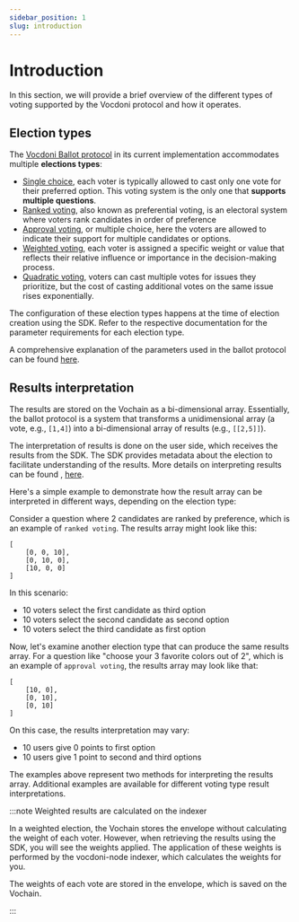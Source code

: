 ```yaml
---
sidebar_position: 1
slug: introduction
---
```


# Introduction

In this section, we will provide a brief overview of the different types of voting supported by the Vocdoni protocol and 
how it operates.

## Election types

The [Vocdoni Ballot protocol](/protocol/ballot) in its current implementation accommodates multiple **elections types**:

- [Single choice](single-choice), each voter is typically allowed to cast only one vote for their preferred option. This
voting system is the only one that **supports multiple questions**. 
- [Ranked voting](ranked), also known as preferential voting, is an electoral system where voters rank candidates in order of preference
- [Approval voting](approval), or multiple choice, here the voters are allowed to indicate their support for multiple 
candidates or options.
- [Weighted voting](weighted), each voter is assigned a specific weight or value that reflects their relative influence or 
importance in the decision-making process.
- [Quadratic voting](quadratic), voters can cast multiple votes for issues they prioritize, but the cost of casting 
additional votes on the same issue rises exponentially.

The configuration of these election types happens at the time of election creation using the SDK. Refer to the respective 
documentation for the parameter requirements for each election type.

A comprehensive explanation of the parameters used in the ballot protocol can be found [here](/protocol/ballot).

## Results interpretation

The results are stored on the Vochain as a bi-dimensional array. Essentially, the ballot protocol is a system that 
transforms a unidimensional array (a vote, e.g., `[1,4]`) into a bi-dimensional array of results (e.g., `[[2,5]]`).

The interpretation of results is done on the user side, which receives the results from the SDK. The SDK provides 
metadata about the election to facilitate understanding of the results. More details on interpreting results can be found , 
[here](/protocol/ballot#vocdoni-results-interpretation).

Here's a simple example to demonstrate how the result array can be interpreted in different ways, depending on the 
election type:

Consider a question where 2 candidates are ranked by preference, which is an example of `ranked voting`.  The results 
array might look like this:

```
[ 
    [0, 0, 10], 
    [0, 10, 0], 
    [10, 0, 0] 
]
```

In this scenario:

- 10 voters select the first candidate as third option
- 10 voters select the second candidate as second option
- 10 voters select the third candidate as first option

Now, let's examine another election type that can produce the same results array. For a question like "choose your 3 
favorite colors out of 2", which is an example of `approval voting`, the results array may look like that:

```
[ 
    [10, 0], 
    [0, 10], 
    [0, 10] 
]
```

On this case, the results interpretation may vary:

- 10 users give 0 points to first option
- 10 users give 1 point to second and third options

The examples above represent two methods for interpreting the results array. Additional examples are available for 
different voting type result interpretations.

:::note Weighted results are calculated on the indexer

In a weighted election, the Vochain stores the envelope without calculating the weight of each voter. However, when 
retrieving the results using the SDK, you will see the weights applied. The application of these weights is performed 
by the vocdoni-node indexer, which calculates the weights for you.

The weights of each vote are stored in the envelope, which is saved on the Vochain.

:::
